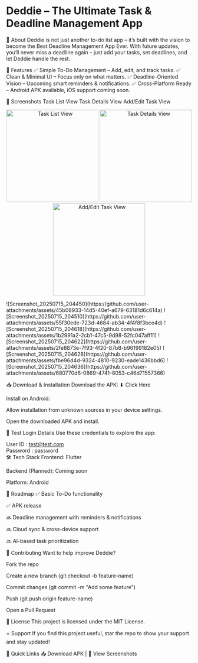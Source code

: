 # Deddie – The Ultimate Task & Deadline Management App




📝 About
Deddie is not just another to-do list app – it’s built with the vision to become the Best Deadline Management App Ever. With future updates, you’ll never miss a deadline again – just add your tasks, set deadlines, and let Deddie handle the rest.

🚀 Features
✅ Simple To-Do Management – Add, edit, and track tasks.
✅ Clean & Minimal UI – Focus only on what matters.
✅ Deadline-Oriented Vision – Upcoming smart reminders & notifications.
✅ Cross-Platform Ready – Android APK available, iOS support coming soon.

📸 Screenshots
Task List View	Task Details View	Add/Edit Task View

<p align="center">
  <img src="[screenshots/screenshot1.png](https://github.com/user-attachments/assets/45b08933-14d5-40ef-a679-63181d6c614a)" alt="Task List View" width="250"/>
  <img src="screenshots/screenshot2.png" alt="Task Details View" width="250"/>
  <img src="screenshots/screenshot3.png" alt="Add/Edit Task View" width="250"/>
</p>
![Screenshot_20250715_204450](https://github.com/user-attachments/assets/45b08933-14d5-40ef-a679-63181d6c614a)
![Screenshot_20250715_204510](https://github.com/user-attachments/assets/55f30ede-723d-4684-ab34-4f4f8f3bce4d)
![Screenshot_20250715_204618](https://github.com/user-attachments/assets/1b2991a2-2cb1-47c5-9d98-52fc047aff11)
![Screenshot_20250715_204622](https://github.com/user-attachments/assets/2fe8873e-7f93-4f20-87b8-b96199182e05)
![Screenshot_20250715_204628](https://github.com/user-attachments/assets/fbe96d4d-9324-4810-9230-eade1436bbd6)
![Screenshot_20250715_204636](https://github.com/user-attachments/assets/680770d6-0869-4741-8053-c46d71557366)

📥 Download & Installation
Download the APK: ⬇ Click Here

Install on Android:

Allow installation from unknown sources in your device settings.

Open the downloaded APK and install.

🔑 Test Login Details
Use these credentials to explore the app:

User ID  : test@test.com  
Password : password  
🛠 Tech Stack
Frontend: Flutter

Backend (Planned): Coming soon

Platform: Android

📌 Roadmap
✅ Basic To-Do functionality

✅ APK release

🔜 Deadline management with reminders & notifications

🔜 Cloud sync & cross-device support

🔜 AI-based task prioritization

🤝 Contributing
Want to help improve Deddie?

Fork the repo

Create a new branch (git checkout -b feature-name)

Commit changes (git commit -m "Add some feature")

Push (git push origin feature-name)

Open a Pull Request

📜 License
This project is licensed under the MIT License.

⭐ Support
If you find this project useful, star the repo to show your support and stay updated!

🔗 Quick Links
📥 Download APK | 📸 View Screenshots

